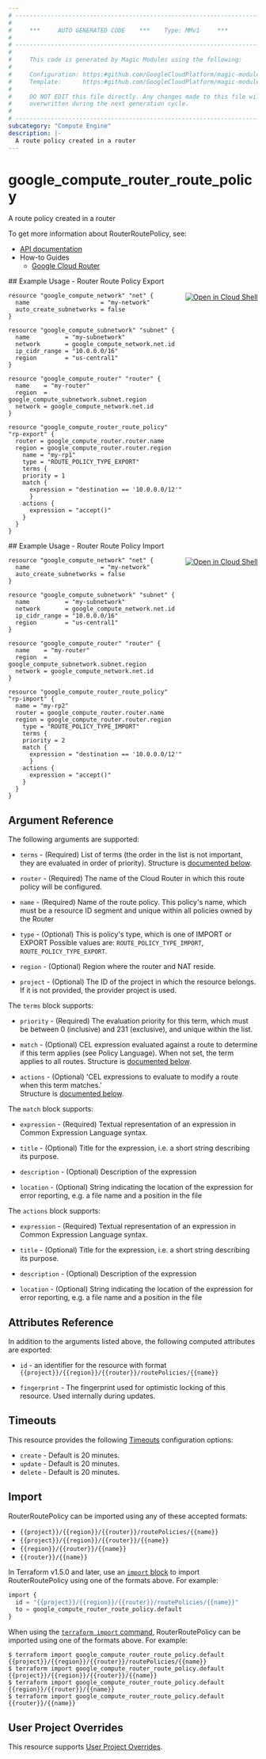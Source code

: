 ```yaml
---
# ----------------------------------------------------------------------------
#
#     ***     AUTO GENERATED CODE    ***    Type: MMv1     ***
#
# ----------------------------------------------------------------------------
#
#     This code is generated by Magic Modules using the following:
#
#     Configuration: https:#github.com/GoogleCloudPlatform/magic-modules/tree/main/mmv1/products/compute/RouterRoutePolicy.yaml
#     Template:      https:#github.com/GoogleCloudPlatform/magic-modules/tree/main/mmv1/templates/terraform/resource.html.markdown.tmpl
#
#     DO NOT EDIT this file directly. Any changes made to this file will be
#     overwritten during the next generation cycle.
#
# ----------------------------------------------------------------------------
subcategory: "Compute Engine"
description: |-
  A route policy created in a router
---
```


# google_compute_router_route_policy

A route policy created in a router


To get more information about RouterRoutePolicy, see:

* [API documentation](https://cloud.google.com/compute/docs/reference/rest/v1/routers)
* How-to Guides
    * [Google Cloud Router](https://cloud.google.com/router/docs/)

<div class = "oics-button" style="float: right; margin: 0 0 -15px">
  <a href="https://console.cloud.google.com/cloudshell/open?cloudshell_git_repo=https%3A%2F%2Fgithub.com%2Fterraform-google-modules%2Fdocs-examples.git&cloudshell_image=gcr.io%2Fcloudshell-images%2Fcloudshell%3Alatest&cloudshell_print=.%2Fmotd&cloudshell_tutorial=.%2Ftutorial.md&cloudshell_working_dir=router_route_policy_export&open_in_editor=main.tf" target="_blank">
    <img alt="Open in Cloud Shell" src="//gstatic.com/cloudssh/images/open-btn.svg" style="max-height: 44px; margin: 32px auto; max-width: 100%;">
  </a>
</div>
## Example Usage - Router Route Policy Export


```hcl
resource "google_compute_network" "net" {
  name                    = "my-network"
  auto_create_subnetworks = false
}

resource "google_compute_subnetwork" "subnet" {
  name          = "my-subnetwork"
  network       = google_compute_network.net.id
  ip_cidr_range = "10.0.0.0/16"
  region        = "us-central1"
}

resource "google_compute_router" "router" {
  name    = "my-router"
  region  = google_compute_subnetwork.subnet.region
  network = google_compute_network.net.id
}

resource "google_compute_router_route_policy" "rp-export" {
  router = google_compute_router.router.name
  region = google_compute_router.router.region
	name = "my-rp1"
	type = "ROUTE_POLICY_TYPE_EXPORT"
	terms {
    priority = 1
    match {
      expression = "destination == '10.0.0.0/12'"
	  }
    actions {
      expression = "accept()"
    }
  }
}
```
<div class = "oics-button" style="float: right; margin: 0 0 -15px">
  <a href="https://console.cloud.google.com/cloudshell/open?cloudshell_git_repo=https%3A%2F%2Fgithub.com%2Fterraform-google-modules%2Fdocs-examples.git&cloudshell_image=gcr.io%2Fcloudshell-images%2Fcloudshell%3Alatest&cloudshell_print=.%2Fmotd&cloudshell_tutorial=.%2Ftutorial.md&cloudshell_working_dir=router_route_policy_import&open_in_editor=main.tf" target="_blank">
    <img alt="Open in Cloud Shell" src="//gstatic.com/cloudssh/images/open-btn.svg" style="max-height: 44px; margin: 32px auto; max-width: 100%;">
  </a>
</div>
## Example Usage - Router Route Policy Import


```hcl
resource "google_compute_network" "net" {
  name                    = "my-network"
  auto_create_subnetworks = false
}

resource "google_compute_subnetwork" "subnet" {
  name          = "my-subnetwork"
  network       = google_compute_network.net.id
  ip_cidr_range = "10.0.0.0/16"
  region        = "us-central1"
}

resource "google_compute_router" "router" {
  name    = "my-router"
  region  = google_compute_subnetwork.subnet.region
  network = google_compute_network.net.id
}

resource "google_compute_router_route_policy" "rp-import" {
  name = "my-rp2"
  router = google_compute_router.router.name
  region = google_compute_router.router.region
	type = "ROUTE_POLICY_TYPE_IMPORT"
	terms {
    priority = 2
    match {
      expression = "destination == '10.0.0.0/12'"
	  }
    actions {
      expression = "accept()"
    }
  }
}
```

## Argument Reference

The following arguments are supported:


* `terms` -
  (Required)
  List of terms (the order in the list is not important, they are evaluated in order of priority).
  Structure is [documented below](#nested_terms).

* `router` -
  (Required)
  The name of the Cloud Router in which this route policy will be configured.

* `name` -
  (Required)
  Name of the route policy. This policy's name, which must be a resource ID segment and unique within all policies owned by the Router


* `type` -
  (Optional)
  This is policy's type, which is one of IMPORT or EXPORT
  Possible values are: `ROUTE_POLICY_TYPE_IMPORT`, `ROUTE_POLICY_TYPE_EXPORT`.

* `region` -
  (Optional)
  Region where the router and NAT reside.

* `project` - (Optional) The ID of the project in which the resource belongs.
    If it is not provided, the provider project is used.



<a name="nested_terms"></a>The `terms` block supports:

* `priority` -
  (Required)
  The evaluation priority for this term, which must be between 0 (inclusive) and 231 (exclusive), and unique within the list.

* `match` -
  (Optional)
  CEL expression evaluated against a route to determine if this term applies (see Policy Language). When not set, the term applies to all routes.
  Structure is [documented below](#nested_terms_terms_match).

* `actions` -
  (Optional)
  'CEL expressions to evaluate to modify a route when this term matches.'\
  Structure is [documented below](#nested_terms_terms_actions).


<a name="nested_terms_terms_match"></a>The `match` block supports:

* `expression` -
  (Required)
  Textual representation of an expression in Common Expression Language syntax.

* `title` -
  (Optional)
  Title for the expression, i.e. a short string describing its purpose.

* `description` -
  (Optional)
  Description of the expression

* `location` -
  (Optional)
  String indicating the location of the expression for error reporting, e.g. a file name and a position in the file

<a name="nested_terms_terms_actions"></a>The `actions` block supports:

* `expression` -
  (Required)
  Textual representation of an expression in Common Expression
  Language syntax.

* `title` -
  (Optional)
  Title for the expression, i.e. a short string describing its
  purpose.

* `description` -
  (Optional)
  Description of the expression

* `location` -
  (Optional)
  String indicating the location of the expression for error
  reporting, e.g. a file name and a position in the file

## Attributes Reference

In addition to the arguments listed above, the following computed attributes are exported:

* `id` - an identifier for the resource with format `{{project}}/{{region}}/{{router}}/routePolicies/{{name}}`

* `fingerprint` -
  The fingerprint used for optimistic locking of this resource.  Used
  internally during updates.


## Timeouts

This resource provides the following
[Timeouts](https://developer.hashicorp.com/terraform/plugin/sdkv2/resources/retries-and-customizable-timeouts) configuration options:

- `create` - Default is 20 minutes.
- `update` - Default is 20 minutes.
- `delete` - Default is 20 minutes.

## Import


RouterRoutePolicy can be imported using any of these accepted formats:

* `{{project}}/{{region}}/{{router}}/routePolicies/{{name}}`
* `{{project}}/{{region}}/{{router}}/{{name}}`
* `{{region}}/{{router}}/{{name}}`
* `{{router}}/{{name}}`


In Terraform v1.5.0 and later, use an [`import` block](https://developer.hashicorp.com/terraform/language/import) to import RouterRoutePolicy using one of the formats above. For example:

```tf
import {
  id = "{{project}}/{{region}}/{{router}}/routePolicies/{{name}}"
  to = google_compute_router_route_policy.default
}
```

When using the [`terraform import` command](https://developer.hashicorp.com/terraform/cli/commands/import), RouterRoutePolicy can be imported using one of the formats above. For example:

```
$ terraform import google_compute_router_route_policy.default {{project}}/{{region}}/{{router}}/routePolicies/{{name}}
$ terraform import google_compute_router_route_policy.default {{project}}/{{region}}/{{router}}/{{name}}
$ terraform import google_compute_router_route_policy.default {{region}}/{{router}}/{{name}}
$ terraform import google_compute_router_route_policy.default {{router}}/{{name}}
```

## User Project Overrides

This resource supports [User Project Overrides](https://registry.terraform.io/providers/hashicorp/google/latest/docs/guides/provider_reference#user_project_override).
